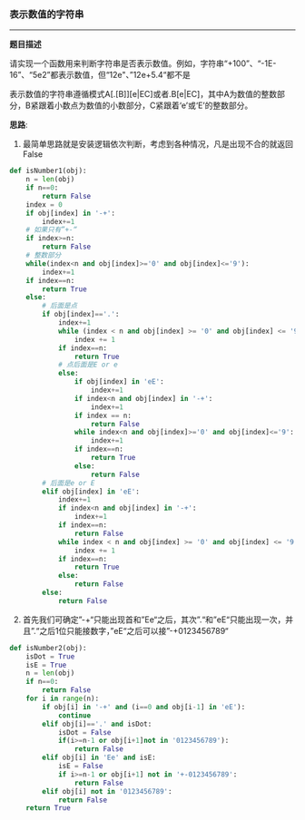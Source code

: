 ### 表示数值的字符串

---

__题目描述__

请实现一个函数用来判断字符串是否表示数值。例如，字符串“+100”、“-1E-16”、“5e2”都表示数值，但“12e"、”12e+5.4“都不是

表示数值的字符串遵循模式A[.[B]\][e|EC]或者.B[e|EC]，其中A为数值的整数部分，B紧跟着小数点为数值的小数部分，C紧跟着‘e’或‘E’的整数部分。

__思路__:



1. 最简单思路就是安装逻辑依次判断，考虑到各种情况，凡是出现不合的就返回False

```python
def isNumber1(obj):
    n = len(obj)
    if n==0:
        return False
    index = 0
    if obj[index] in '-+':
        index+=1
    # 如果只有”+-“
    if index>=n:
        return False
    # 整数部分
    while(index<n and obj[index]>='0' and obj[index]<='9'):
        index+=1
    if index==n:
        return True
    else:
        # 后面是点
        if obj[index]=='.':
            index+=1
            while (index < n and obj[index] >= '0' and obj[index] <= '9'):
                index += 1
            if index==n:
                return True
            # 点后面是E or e
            else:
                if obj[index] in 'eE':
                    index+=1
                if index<n and obj[index] in '-+':
                    index+=1
                if index == n:
                    return False
                while index<n and obj[index]>='0' and obj[index]<='9':
                    index+=1
                if index==n:
                    return True
                else:
                    return False
        # 后面是e or E
        elif obj[index] in 'eE':
            index+=1
            if index<n and obj[index] in '-+':
                index+=1
            if index==n:
                return False
            while index < n and obj[index] >= '0' and obj[index] <= '9':
                index += 1
            if index==n:
                return True
            else:
                return False
        else:
            return False
```

2. 首先我们可确定”-+“只能出现首和”Ee“之后，其次”.“和”eE“只能出现一次，并且”.“之后1位只能接数字，”eE“之后可以接”-+0123456789“

```python
def isNumber2(obj):
    isDot = True
    isE = True
    n = len(obj)
    if n==0:
        return False
    for i in range(n):
        if obj[i] in '-+' and (i==0 and obj[i-1] in 'eE'):
            continue
        elif obj[i]=='.' and isDot:
            isDot = False
            if(i>=n-1 or obj[i+1]not in '0123456789'):
                return False
        elif obj[i] in 'Ee' and isE:
            isE = False
            if i>=n-1 or obj[i+1] not in '+-0123456789':
                return False
        elif obj[i] not in '0123456789':
            return False
    return True
```







